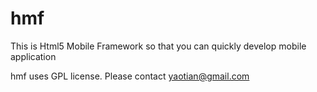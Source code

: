 hmf
===

This is Html5 Mobile Framework so that you can quickly develop mobile application


hmf uses GPL license. Please contact yaotian@gmail.com